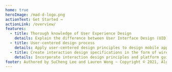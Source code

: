 ```yaml
---
home: true
heroImage: /mad-d-logo.png
actionText: Get Started →
actionLink: /overview/
features:
  - title: Thorough knowledge of User Experience Design
    details: Explain the difference between User Interface Design (UID) and User Experience Design (UXD) in the goal-directed design process. Describe the benefits of UXD. Initiate the appropriate interaction and visual design iterations to enhance the product usability.
  - title: User-centered design process
    details: Apply user-centered design principles to design mobile apps. Begin with user research to identify user requirements. Communicate research findings with personas and usage scenarios. Create interactive mobile mockups to verify the solution by testing it with users.
  - title: Create interaction design specifications in the form of wireframe documents
    details: Incorporate interaction design principles and platform guidelines to generate mobile UI specifications by designing various interactive wireframe documents.
footer: Authored by SuCheng Lee and Lauren Wong ~ Copyright © 2021, Algonquin College of Applied Arts and Technology
---
```


<ContactCard 
  name="Lauren Wong"
  img-url="/F2021/lauren.jpeg"
  bio="Instructor from the Mobile Application Design & Development program at Algonquin College"
  :details="[
      { label: 'email', value: 'wongl@algonquincollge.com' }, 
      { label: 'twitter', value: '@x' }, 
      { label: 'github', value: 'wongelle' }, 
      { label: 'office', value: 'Zoom - by appointment' }
    ]"
/>
